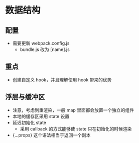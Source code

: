 # 数据结构

## 配置
- 需要更新 webpack.config.js
  - bundle.js 改为 [name].js

## 重点
- 创建自定义 hook，并且理解使用 hook 带来的优势

## 浮层与缓冲区
- 注意，考虑到重渲染，一般 map 里面都会放置一个独立的组件
- 本地的缓存区采用 state 设置
- 延迟初始化 state
  - 采用 callback 的方式能够使 state 只在初始化的时候渲染
- {...props} 这个语法相当于返回一个副本
